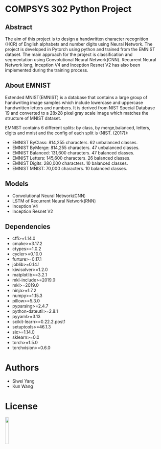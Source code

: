 # COMPSYS 302 Python Project

## Abstract
The aim of this project is to design a handwritten character recognition (HCR) of English alphabets and number digits using Neural Network. The project is developed in Pytorch using python and trained from the EMNIST dataset. The main approach for the project is classification and segmentation using Convolutional Neural Network(CNN). Recurrent Neural Network long, Inception V4 and Inception Resnet V2 has also been implemented during the training process.

## About EMNIST
Extended MNIST(EMNIST) is a database that contains a large group of handwriting image samples which include lowercase and uppercase handwritten letters and numbers. It is derived from NIST Special Database 19 and converted to a 28x28 pixel gray scale image which matches the structure of MNIST dataset.

EMNIST contains 6 different splits: by class, by merge,balanced, letters, digits and mnist and the config of each split is (NIST. (2017)):
* EMNIST ByClass: 814,255 characters. 62 unbalanced classes.
* EMNIST ByMerge: 814,255 characters. 47 unbalanced classes.
* EMNIST Balanced:  131,600 characters. 47 balanced classes.
* EMNIST Letters: 145,600 characters. 26 balanced classes.
* EMNIST Digits: 280,000 characters. 10 balanced classes.
* EMNIST MNIST: 70,000 characters. 10 balanced classes.

## Models
* Convolutional Neural Network(CNN)
* LSTM of Recurrent Neural Network(RNN) 
* Inception V4
* Inception  Resnet V2

## Dependencies
* cffi>=1.14.0
* cmake>=3.17.2
* ctypes>=1.0.2
* cycler>=0.10.0
* furture>=0.17.1
* joblib>=0.14.1
* kiwisolver>=1.2.0
* matplotlib>=3.2.1
* mkl-include>=2019.0
* mkl>=2019.0
* ninja>=1.7.2
* numpy>=1.15.3
* pillow>=5.3.0
* pyparsing>=2.4.7
* python-dateutil>=2.8.1
* pyyaml>=3.13
* scikit-learn>=0.22.2.post1
* setuptools>=46.1.3
* six>=1.14.0
* sklearn>=0.0
* torch>=1.5.0
* torchvision>=0.6.0

# Authors
* Siwei Yang
* Kun Wang
# License
<p align="left">
    <a href="https://www.gnu.org/licenses/agpl-3.0.html" target="_blank">
    <img width="15%" src="https://www.gnu.org/graphics/agplv3-with-text-162x68.png" style="max-width:100%;">
    </a>
</p>
